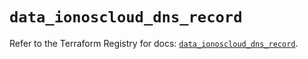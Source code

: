 # `data_ionoscloud_dns_record`

Refer to the Terraform Registry for docs: [`data_ionoscloud_dns_record`](https://registry.terraform.io/providers/ionos-cloud/ionoscloud/6.6.1/docs/data-sources/dns_record).
